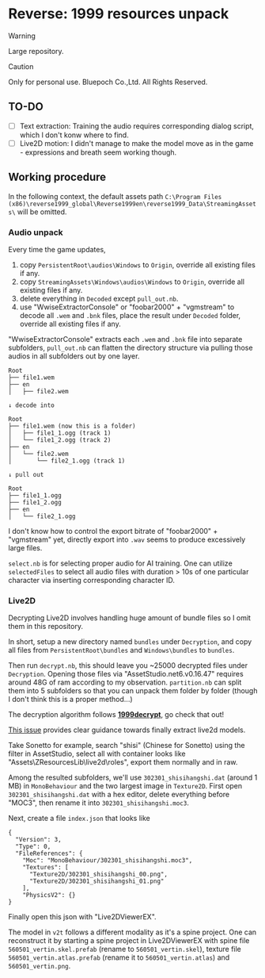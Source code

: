 # Reverse: 1999 resources unpack

> [!WARNING]
> Large repository.

> [!CAUTION]
> Only for personal use. Bluepoch Co.,Ltd. All Rights Reserved. 

## TO-DO

- [ ] Text extraction: Training the audio requires corresponding dialog script, which I don't konw where to find.
- [ ] Live2D motion: I didn't manage to make the model move as in the game - expressions and breath seem working though.

## Working procedure

In the following context, the default assets path `C:\Program Files (x86)\reverse1999_global\Reverse1999en\reverse1999_Data\StreamingAssets\` will be omitted.

### Audio unpack

Every time the game updates,
1. copy `PersistentRoot\audios\Windows` to `Origin`, override all existing files if any.
2. copy `StreamingAssets\Windows\audios\Windows` to `Origin`, override all existing files if any.
3. delete everything in `Decoded` except `pull_out.nb`.
4. use "WwiseExtractorConsole" or "foobar2000" + "vgmstream" to decode all `.wem` and `.bnk` files, place the result under `Decoded` folder, override all existing files if any.

"WwiseExtractorConsole" extracts each `.wem` and `.bnk` file into separate subfolders, `pull_out.nb` can flatten the directory structure via pulling those audios in all subfolders out by one layer.

```
Root
├── file1.wem
├── en
│   ├── file2.wem

↓ decode into

Root
├── file1.wem (now this is a folder)
│   ├── file1_1.ogg (track 1)
│   └── file1_2.ogg (track 2)
├── en
│   └── file2.wem
│       └── file2_1.ogg (track 1)

↓ pull out

Root
├── file1_1.ogg
├── file1_2.ogg
├── en
│   └── file2_1.ogg
```

I don't know how to control the export bitrate of "foobar2000" + "vgmstream" yet, directly export into `.wav` seems to produce excessively large files.

`select.nb` is for selecting proper audio for AI training. One can utilize `selectedFiles` to select all audio files with duration > 10s of one particular character via inserting corresponding character ID.

### Live2D

Decrypting Live2D involves handling huge amount of bundle files so I omit them in this repository. 

In short, setup a new directory named `bundles` under `Decryption`, and copy all files from `PersistentRoot\bundles` and `Windows\bundles` to `bundles`.

Then run `decrypt.nb`, this should leave you ~25000 decrypted files under `Decryption`. Opening those files via "AssetStudio.net6.v0.16.47" requires around 48G of ram according to my observation. `partition.nb` can split them into 5 subfolders so that you can unpack them folder by folder (though I don't think this is a proper method...)

The decryption algorithm follows **[1999decrypt](https://github.com/66hh/1999decrypt)**, go check that out!

[This issue](https://github.com/66hh/1999decrypt/issues/6) provides clear guidance towards finally extract live2d models.

Take Sonetto for example, search "shisi" (Chinese for Sonetto) using the filter in AssetStudio, select all with container looks like "Assets\ZResourcesLib\live2d\roles\", export them normally and in raw.

Among the resulted subfolders, we'll use `302301_shisihangshi.dat` (around 1 MB) in `MonoBehaviour` and the two largest image in `Texture2D`. First open `302301_shisihangshi.dat` with a hex editor, delete everything before "MOC3", then rename it into `302301_shisihangshi.moc3`.

Next, create a file `index.json` that looks like
```
{
  "Version": 3,
  "Type": 0,
  "FileReferences": {
    "Moc": "MonoBehaviour/302301_shisihangshi.moc3",
    "Textures": [
      "Texture2D/302301_shisihangshi_00.png",
      "Texture2D/302301_shisihangshi_01.png"
    ],
    "PhysicsV2": {}
}
```
Finally open this json with "Live2DViewerEX".

The model in `v2t` follows a different modality as it's a spine project. One can reconstruct it by starting a spine project in Live2DViewerEX with spine file `560501_vertin.skel.prefab` (rename to `560501_vertin.skel`), texture file `560501_vertin.atlas.prefab` (rename it to `560501_vertin.atlas`) and `560501_vertin.png`.
